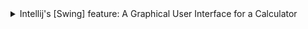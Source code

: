 <details>
  <summary>Intellij's [Swing] feature: A Graphical User Interface for a Calculator</summary>

  Version: 1.0

  Expect bugs and errors.

  /---------------------------------------------------------------------------------------------------------------/

  Links:

  - [IntelliJ](https://www.jetbrains.com/idea/download/?section=mac)

  /---------------------------------------------------------------------------------------------------------------/

  Calculator preview:

  <img width="353" alt="Screenshot 2024-04-11 at 10 08 31 AM" src="https://github.com/edxploit/CalculatorGUI/assets/43484396/ad92137b-1fd1-4e02-a0a7-1c9ebf69ec27">

  /---------------------------------------------------------------------------------------------------------------/
</details>
